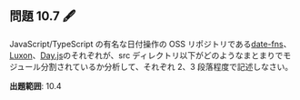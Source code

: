 ## 問題 10.7 🖋️

JavaScript/TypeScript の有名な日付操作の OSS リポジトリである[date-fns](https://github.com/date-fns/date-fns)、[Luxon](https://github.com/moment/luxon)、[Day.js](https://github.com/iamkun/dayjs)のそれぞれが、src ディレクトリ以下がどのようなまとまりでモジュール分割されているか分析して、それぞれ 2、3 段落程度で記述しなさい。

**出題範囲**: 10.4
